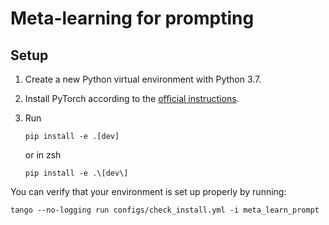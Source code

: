 # Meta-learning for prompting

## Setup

1. Create a new Python virtual environment with Python 3.7.
2. Install PyTorch according to the [official instructions](https://pytorch.org/get-started/locally/).
3. Run

    ```
    pip install -e .[dev]
    ```
    or in zsh
    ```
    pip install -e .\[dev\]
    ```

You can verify that your environment is set up properly by running:

```
tango --no-logging run configs/check_install.yml -i meta_learn_prompt
```
